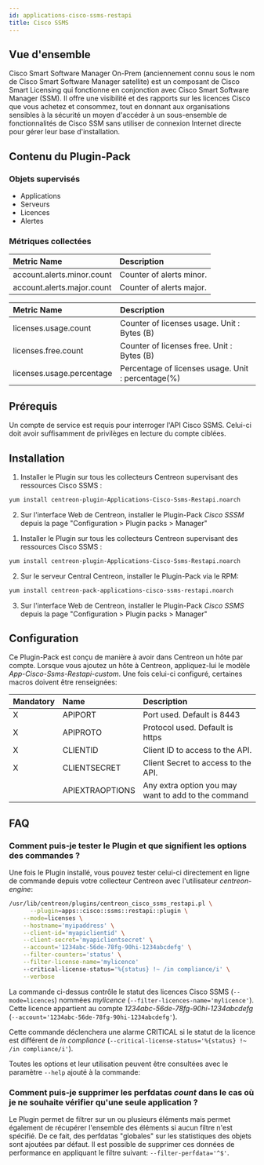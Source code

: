```yaml
---
id: applications-cisco-ssms-restapi
title: Cisco SSMS
---
```


## Vue d'ensemble

Cisco Smart Software Manager On-Prem (anciennement connu sous le nom de Cisco Smart Software Manager satellite) est un composant de Cisco Smart Licensing
qui fonctionne en conjonction avec Cisco Smart Software Manager (SSM). 
Il offre une visibilité et des rapports sur les licences Cisco que vous achetez et consommez,
tout en donnant aux organisations sensibles à la sécurité un moyen d'accéder à un sous-ensemble de fonctionnalités de Cisco SSM
sans utiliser de connexion Internet directe pour gérer leur base d'installation.

## Contenu du Plugin-Pack

### Objets supervisés

* Applications
* Serveurs
* Licences
* Alertes

### Métriques collectées

<!--DOCUSAURUS_CODE_TABS-->

<!--Alerts-->

| Metric Name                | Description              |
| :------------------------- | :------------------------|
| account.alerts.minor.count | Counter of alerts minor. |
| account.alerts.major.count | Counter of alerts major. |

<!--Licenses-->

| Metric Name                | Description                                        |
| :------------------------- | :------------------------------------------------- |
| licenses.usage.count       | Counter of licenses usage. Unit : Bytes (B)        |
| licenses.free.count        | Counter of licenses free. Unit : Bytes (B)         |
| licenses.usage.percentage  | Percentage of licenses usage. Unit : percentage(%) |

<!--END_DOCUSAURUS_CODE_TABS-->

## Prérequis


Un compte de service est requis pour interroger l'API Cisco SSMS. Celui-ci doit avoir suffisamment de privilèges en lecture du compte ciblées.

## Installation

<!--DOCUSAURUS_CODE_TABS-->

<!--Online IMP Licence & IT-100 Editions-->

1. Installer le Plugin sur tous les collecteurs Centreon supervisant des ressources Cisco SSMS :

```bash
yum install centreon-plugin-Applications-Cisco-Ssms-Restapi.noarch
```

2. Sur l'interface Web de Centreon, installer le Plugin-Pack *Cisco SSSM* depuis la page "Configuration > Plugin packs > Manager"

<!--Offline IMP License-->

1. Installer le Plugin sur tous les collecteurs Centreon supervisant des ressources Cisco SSMS :

```bash
yum install centreon-plugin-Applications-Cisco-Ssms-Restapi.noarch
```

2. Sur le serveur Central Centreon, installer le Plugin-Pack via le RPM:

```bash
yum install centreon-pack-applications-cisco-ssms-restapi.noarch
```
3. Sur l'interface Web de Centreon, installer le Plugin-Pack *Cisco SSMS* depuis la page "Configuration > Plugin packs > Manager"

<!--END_DOCUSAURUS_CODE_TABS-->

## Configuration


Ce Plugin-Pack est conçu de manière à avoir dans Centreon un hôte par compte.
Lorsque vous ajoutez un hôte à Centreon, appliquez-lui le modèle *App-Cisco-Ssms-Restapi-custom*. Une fois celui-ci configuré, certaines macros doivent être renseignées:

| Mandatory   | Name                    | Description                                                                |
| :---------- | :--------------------- | :------------------------------------------------------------------------- |
| X           | APIPORT                | Port used. Default is 8443                                                  |
| X           | APIPROTO               | Protocol used. Default is https                                            |
| X           | CLIENTID               | Client ID to access to the API.                                            |
| X           | CLIENTSECRET           | Client Secret to access to the API.                                        |
|             | APIEXTRAOPTIONS        | Any extra option you may want to add to the command                        |


## FAQ

### Comment puis-je tester le Plugin et que signifient les options des commandes ?

Une fois le Plugin installé, vous pouvez tester celui-ci directement en ligne de commande depuis votre collecteur Centreon avec l'utilisateur *centreon-engine*:

```bash
/usr/lib/centreon/plugins/centreon_cisco_ssms_restapi.pl \
      --plugin=apps::cisco::ssms::restapi::plugin \
	--mode=licenses \
	--hostname='myipaddress' \
	--client-id='myapiclientid' \
	--client-secret='myapiclientsecret' \
	--account='1234abc-56de-78fg-90hi-1234abcdefg' \
	--filter-counters='status' \
	--filter-license-name='mylicence'
	--critical-license-status='%{status} !~ /in compliance/i' \
	--verbose
```

La commande ci-dessus contrôle le statut des licences Cisco SSMS (```--mode=licences```) nommées *mylicence* (```--filter-licences-name='mylicence'```).
Cette licence appartient au compte *1234abc-56de-78fg-90hi-1234abcdefg* (```--account='1234abc-56de-78fg-90hi-1234abcdefg'```). 

Cette commande déclenchera une alarme CRITICAL si le statut de la licence est différent de *in compliance* (```--critical-license-status='%{status} !~ /in compliance/i'```).


Toutes les options et leur utilisation peuvent être consultées avec le paramètre ```--help``` ajouté à la commande:



### Comment puis-je supprimer les perfdatas *count* dans le cas où je ne souhaite vérifier qu'une seule application ?

Le Plugin permet de filtrer sur un ou plusieurs éléments mais permet également de récupérer l'ensemble des éléments si aucun filtre n'est spécifié.
De ce fait, des perfdatas "globales" sur les statistiques des objets sont ajoutées par défaut. Il est possible de supprimer ces données de performance en appliquant le filtre suivant: ```--filter-perfdata='^$'```.
